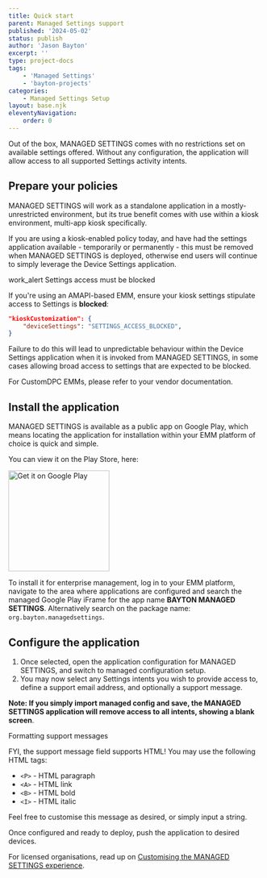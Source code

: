 ```yaml
---
title: Quick start
parent: Managed Settings support
published: '2024-05-02'
status: publish
author: 'Jason Bayton'
excerpt: ''
type: project-docs
tags: 
    - 'Managed Settings'
    - 'bayton-projects'
categories: 
    - Managed Settings Setup
layout: base.njk
eleventyNavigation: 
    order: 0
---
```

<div class="callout">

Out of the box, MANAGED SETTINGS comes with no restrictions set on available settings offered. Without any configuration, the application will allow access to all supported Settings activity intents.

</div>

## Prepare your policies

MANAGED SETTINGS will work as a standalone application in a mostly-unrestricted environment, but its true benefit comes with use within a kiosk environment, multi-app kiosk specifically. 

If you are using a kiosk-enabled policy today, and have had the settings application available - temporarily or permanently - this must be removed when MANAGED SETTINGS is deployed, otherwise end users will continue to simply leverage the Device Settings application.

<div class="callout callout-red">
<div class="callout-heading"><span class="material-symbols-outlined">work_alert</span> Settings access must be blocked</div>

If you're using an AMAPI-based EMM, ensure your kiosk settings stipulate access to Settings is **blocked**:

```json
"kioskCustomization": {
    "deviceSettings": "SETTINGS_ACCESS_BLOCKED",
}
```

Failure to do this will lead to unpredictable behaviour within the Device Settings application when it is invoked from MANAGED SETTINGS, in some cases allowing broad access to settings that are expected to be blocked.

For CustomDPC EMMs, please refer to your vendor documentation.

</div>

## Install the application

MANAGED SETTINGS is available as a public app on Google Play, which means locating the application for installation within your EMM platform of choice is quick and simple. 

You can view it on the Play Store, here: 

<a href='https://play.google.com/store/apps/details?id=org.bayton.managedsettings'><img alt='Get it on Google Play' src='https://play.google.com/intl/en_us/badges/static/images/badges/en_badge_web_generic.png' width="200px"/></a>

To install it for enterprise management, log in to your EMM platform, navigate to the area where applications are configured and search the managed Google Play iFrame for the app name **BAYTON MANAGED SETTINGS**. Alternatively search on the package name: `org.bayton.managedsettings`. 

## Configure the application

1. Once selected, open the application configuration for MANAGED SETTINGS, and switch to managed configuration setup.
2. You may now select any Settings intents you wish to provide access to, define a support email address, and optionally a support message.

**Note: If you simply import managed config and save, the MANAGED SETTINGS application will remove access to all intents, showing a blank screen**.

<div class="callout">
<div class="callout-heading">Formatting support messages</div>

FYI, the support message field supports HTML! You may use the following HTML tags: 

- `<P>` - HTML paragraph 
- `<A>` - HTML link
- `<B>` - HTML bold
- `<I>` - HTML italic

Feel free to customise this message as desired, or simply input a string.

</div>

Once configured and ready to deploy, push the application to desired devices.

For licensed organisations, read up on [Customising the MANAGED SETTINGS experience](/projects/managed-settings/support/customising-managed-settings).